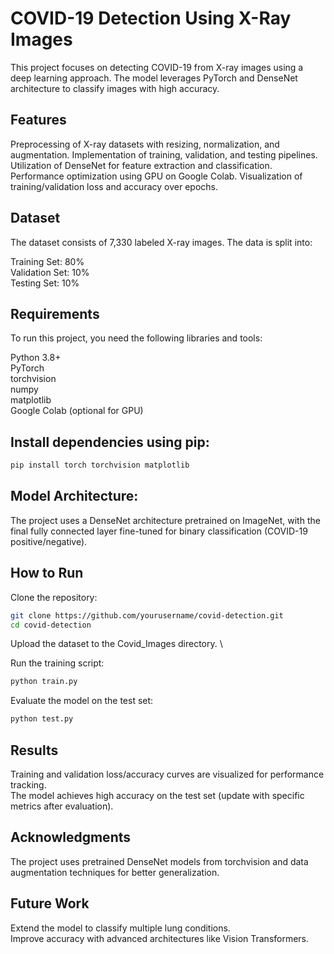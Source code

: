 # COVID-19 Detection Using X-Ray Images
This project focuses on detecting COVID-19 from X-ray images using a deep learning approach. The model leverages PyTorch and DenseNet architecture to classify images with high accuracy.

## Features
Preprocessing of X-ray datasets with resizing, normalization, and augmentation.
Implementation of training, validation, and testing pipelines.
Utilization of DenseNet for feature extraction and classification.
Performance optimization using GPU on Google Colab.
Visualization of training/validation loss and accuracy over epochs.

## Dataset
The dataset consists of 7,330 labeled X-ray images. The data is split into:

Training Set: 80% \
Validation Set: 10% \
Testing Set: 10%

## Requirements
To run this project, you need the following libraries and tools:

Python 3.8+ \
PyTorch \
torchvision \
numpy \
matplotlib \
Google Colab (optional for GPU) 

## **Install dependencies using pip:**
```bash
pip install torch torchvision matplotlib
```

## Model Architecture:
The project uses a DenseNet architecture pretrained on ImageNet, with the final fully connected layer fine-tuned for binary classification (COVID-19 positive/negative).

## How to Run
Clone the repository:
``` bash
git clone https://github.com/yourusername/covid-detection.git
cd covid-detection
```

Upload the dataset to the Covid_Images directory. \

Run the training script:
```bash
python train.py
```

Evaluate the model on the test set:
```bash
python test.py
```

## Results
Training and validation loss/accuracy curves are visualized for performance tracking. \
The model achieves high accuracy on the test set (update with specific metrics after evaluation).

## Acknowledgments
The project uses pretrained DenseNet models from torchvision and data augmentation techniques for better generalization.

## Future Work
Extend the model to classify multiple lung conditions. \
Improve accuracy with advanced architectures like Vision Transformers.
